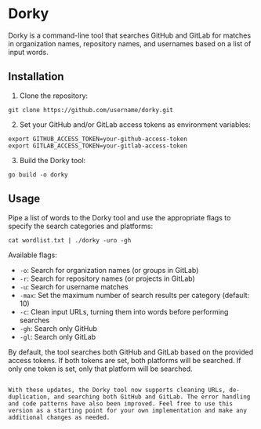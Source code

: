 # Dorky

Dorky is a command-line tool that searches GitHub and GitLab for matches in organization names, repository names, and usernames based on a list of input words.

## Installation

1. Clone the repository:

```
git clone https://github.com/username/dorky.git
```

2. Set your GitHub and/or GitLab access tokens as environment variables:

```
export GITHUB_ACCESS_TOKEN=your-github-access-token
export GITLAB_ACCESS_TOKEN=your-gitlab-access-token
```

3. Build the Dorky tool:

```
go build -o dorky
```

## Usage

Pipe a list of words to the Dorky tool and use the appropriate flags to specify the search categories and platforms:

```
cat wordlist.txt | ./dorky -uro -gh
```

Available flags:

- `-o`: Search for organization names (or groups in GitLab)
- `-r`: Search for repository names (or projects in GitLab)
- `-u`: Search for username matches
- `-max`: Set the maximum number of search results per category (default: 10)
- `-c`: Clean input URLs, turning them into words before performing searches
- `-gh`: Search only GitHub
- `-gl`: Search only GitLab

By default, the tool searches both GitHub and GitLab based on the provided access tokens. If both tokens are set, both platforms will be searched. If only one token is set, only that platform will be searched.
```

With these updates, the Dorky tool now supports cleaning URLs, de-duplication, and searching both GitHub and GitLab. The error handling and code patterns have also been improved. Feel free to use this version as a starting point for your own implementation and make any additional changes as needed.
